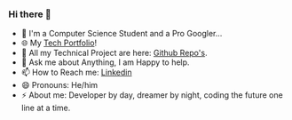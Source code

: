  ### Hi there 👋

- 🔭 I'm a Computer Science Student and a Pro Googler...
- 🌐 My [Tech Portfolio](https://www.imabhisht.com)!
- 🌱 All my Technical Project are here: [Github Repo's](https://github.com/imabhisht?tab=repositories).
- 💬 Ask me about Anything, I am Happy to help.
- 📫 How to Reach me: [Linkedin](https://www.linkedin.com/in/imabhisht/)
- 😄 Pronouns: He/him
- ⚡ About me: Developer by day, dreamer by night, coding the future one line at a time.
